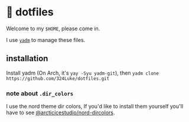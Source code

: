 # 🐻 dotfiles

Welcome to my `$HOME`, please come in.

I use [`yadm`](https://yadm.io) to manage these files.

## installation

Install yadm (On Arch, it's `yay -Syu yadm-git`), then `yadm clone https://github.com/324Luke/dotfiles.git`

### note about `.dir_colors`

I use the nord theme dir colors, If you'd like to install them yourself you'll have to see [@arcticicestudio/nord-dircolors](https://github.com/arcticicestudio/nord-dircolors).
